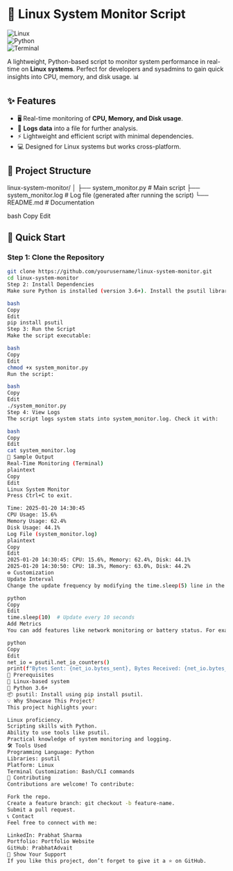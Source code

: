 # **🔧 Linux System Monitor Script**

![Linux](https://img.shields.io/badge/Linux-FCC624?style=for-the-badge&logo=linux&logoColor=black)  
![Python](https://img.shields.io/badge/Python-3776AB?style=for-the-badge&logo=python&logoColor=white)  
![Terminal](https://img.shields.io/badge/Terminal-%23121011.svg?style=for-the-badge&logo=gnu-bash&logoColor=white)  

A lightweight, Python-based script to monitor system performance in real-time on **Linux systems**. Perfect for developers and sysadmins to gain quick insights into CPU, memory, and disk usage. 📊  

## **✨ Features**
- 🖥️ Real-time monitoring of **CPU, Memory, and Disk usage**.  
- 📝 **Logs data** into a file for further analysis.  
- ⚡ Lightweight and efficient script with minimal dependencies.  
- 💻 Designed for Linux systems but works cross-platform.  

## **📂 Project Structure**
linux-system-monitor/ │ ├── system_monitor.py # Main script ├── system_monitor.log # Log file (generated after running the script) └── README.md # Documentation

bash
Copy
Edit

## **🚀 Quick Start**

### **Step 1: Clone the Repository**
```bash
git clone https://github.com/yourusername/linux-system-monitor.git
cd linux-system-monitor
Step 2: Install Dependencies
Make sure Python is installed (version 3.6+). Install the psutil library using:

bash
Copy
Edit
pip install psutil
Step 3: Run the Script
Make the script executable:

bash
Copy
Edit
chmod +x system_monitor.py
Run the script:

bash
Copy
Edit
./system_monitor.py
Step 4: View Logs
The script logs system stats into system_monitor.log. Check it with:

bash
Copy
Edit
cat system_monitor.log
📸 Sample Output
Real-Time Monitoring (Terminal)
plaintext
Copy
Edit
Linux System Monitor
Press Ctrl+C to exit.

Time: 2025-01-20 14:30:45
CPU Usage: 15.6%
Memory Usage: 62.4%
Disk Usage: 44.1%
Log File (system_monitor.log)
plaintext
Copy
Edit
2025-01-20 14:30:45: CPU: 15.6%, Memory: 62.4%, Disk: 44.1%
2025-01-20 14:30:50: CPU: 18.3%, Memory: 63.0%, Disk: 44.2%
⚙️ Customization
Update Interval
Change the update frequency by modifying the time.sleep(5) line in the script:

python
Copy
Edit
time.sleep(10)  # Update every 10 seconds
Add Metrics
You can add features like network monitoring or battery status. For example:

python
Copy
Edit
net_io = psutil.net_io_counters()
print(f"Bytes Sent: {net_io.bytes_sent}, Bytes Received: {net_io.bytes_recv}")
📜 Prerequisites
🐧 Linux-based system
🐍 Python 3.6+
📦 psutil: Install using pip install psutil.
💡 Why Showcase This Project?
This project highlights your:

Linux proficiency.
Scripting skills with Python.
Ability to use tools like psutil.
Practical knowledge of system monitoring and logging.
🛠 Tools Used
Programming Language: Python
Libraries: psutil
Platform: Linux
Terminal Customization: Bash/CLI commands
🤝 Contributing
Contributions are welcome! To contribute:

Fork the repo.
Create a feature branch: git checkout -b feature-name.
Submit a pull request.
📞 Contact
Feel free to connect with me:

LinkedIn: Prabhat Sharma
Portfolio: Portfolio Website
GitHub: PrabhatAdvait
🌟 Show Your Support
If you like this project, don’t forget to give it a ⭐️ on GitHub.
